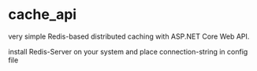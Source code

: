 # cache_api

very simple Redis-based distributed caching with ASP.NET Core Web API.

install Redis-Server on your system and place connection-string in config file
